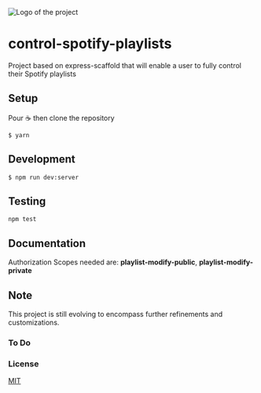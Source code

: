 ![Logo of the project](./images/logo.sample.png)

# control-spotify-playlists

Project based on express-scaffold that will enable a user to fully control their Spotify playlists

## Setup

Pour ☕️ then clone the repository

```
$ yarn
```

## Development

```
$ npm run dev:server
```

## Testing

```
npm test
```

## Documentation

Authorization Scopes needed are: **playlist-modify-public**, **playlist-modify-private**


## Note

This project is still evolving to encompass further refinements and customizations.

### To Do

### License

[MIT](LICENSE.md)
